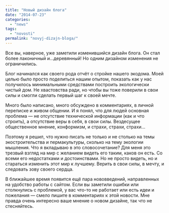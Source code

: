 ```yaml
---
title: "Новый дизайн блога"
date: "2014-07-23"
categories: 
  - "news"
tags: 
  - "novosti"
permalink: "novyj-dizajn-bloga/"
---
```


Все вы, наверное, уже заметили изменившийся дизайн блога. Он стал более лаконичный и...деревянный! Но одним дизайном изменения не ограничились.

Блог начинался как своего рода отчёт о стройке нашего экодома. Моей целью было просто поделиться нашим опытом, показать как у нас получилось минимальными средствами построить экологически чистый дом. Не хвастовства ради, но чтобы вы тоже поверили в свои силы и смогли сделать первый шаг к своей мечте.

Много было написано, много обсуждено в комментариях, в личной переписке и живом общении. И я понял, что для людей основная проблема — не отсутствие технической информации (как и что строить), а отсутствие веры в себя, в свои силы. Вездесущее общественное мнение, конформизм, и страхи, страхи, страхи...

Поэтому я решил, что нужно писать не только и не столько на темы экостроительства и пермакультуры, сколько на тему экологии мышления. Что я вкладываю в это словосочетание? Для меня это трезвый взгляд на мир с желанием видеть его таким, каков он есть. Со всеми его недостатками и достоинствами. Но не просто видеть, но и стараться изменить этот мир к лучшему. Верить в свои силы, в мечту, и следовать зову своего сердца.

В ближайшее время появится ещё пара нововведений, направленных на удобство работы с сайтом. Если вы заметили ошибки или столкнулись с проблемой, у вас что-то не работает или есть идеи и пожелания — смело пишите в комментариях к этой новости. Мне правда очень интересно ваше мнение о новом дизайне, так что не стесняйтесь.
